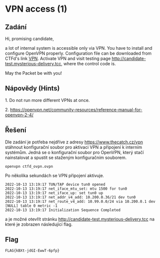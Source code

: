 # VPN access (1)

## Zadání

Hi, promising candidate,

a lot of internal system is accessible only via VPN. You have to install and configure OpenVPN properly. Configuration file can be downloaded from CTFd's link [VPN](ctfd_ovpn.ovpn). Activate VPN and visit testing page <http://candidate-test.mysterious-delivery.tcc>, where the control code is.

May the Packet be with you!

## Nápovědy (Hints)

1\. Do not run more different VPNs at once.

2\. <https://openvpn.net/community-resources/reference-manual-for-openvpn-2-4/>

## Řešení

Dle zadání je potřeba nejdříve z adresy <https://www.thecatch.cz/vpn> stáhnout konfigurační soubor pro aktivaci VPN a připojení k interním systémům. Jedná se o konfigurační soubor pro OpenVPN, který stačí nainstalovat a spustit se staženým konfiguračním souborem.

`openvpn ctfd_ovpn.ovpn`

Po několika sekundách se VPN připojení aktivuje.

```text
2022-10-13 13:19:17 TUN/TAP device tun0 opened
2022-10-13 13:19:17 net_iface_mtu_set: mtu 1500 for tun0
2022-10-13 13:19:17 net_iface_up: set tun0 up
2022-10-13 13:19:17 net_addr_v4_add: 10.200.0.36/21 dev tun0
2022-10-13 13:19:17 net_route_v4_add: 10.99.0.0/24 via 10.200.0.1 dev [NULL] table 0 metric -1
2022-10-13 13:19:17 Initialization Sequence Completed
```

a je možné otevřít stránku <http://candidate-test.mysterious-delivery.tcc> na které je zobrazen následující flag.

## Flag

`FLAG{kBXt-jdGI-EwwT-6pfp}`
